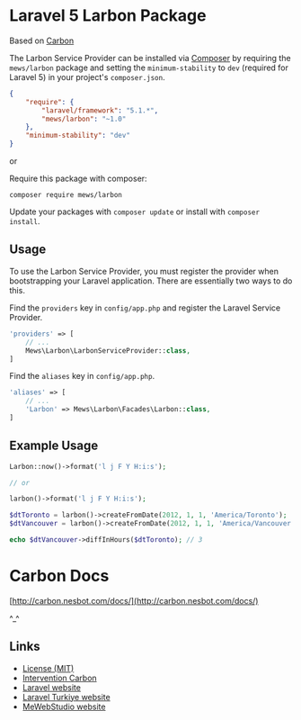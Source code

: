 # Laravel 5 Larbon Package

Based on [Carbon](https://github.com/briannesbitt/carbon)

The Larbon Service Provider can be installed via [Composer](http://getcomposer.org) by requiring the
`mews/larbon` package and setting the `minimum-stability` to `dev` (required for Laravel 5) in your
project's `composer.json`.

```json
{
    "require": {
        "laravel/framework": "5.1.*",
        "mews/larbon": "~1.0"
    },
    "minimum-stability": "dev"
}
```

or

Require this package with composer:
```
composer require mews/larbon
```

Update your packages with ```composer update``` or install with ```composer install```.

## Usage

To use the Larbon Service Provider, you must register the provider when bootstrapping your Laravel application. There are
essentially two ways to do this.

Find the `providers` key in `config/app.php` and register the Laravel Service Provider.

```php
'providers' => [
    // ...
    Mews\Larbon\LarbonServiceProvider::class,
]
```

Find the `aliases` key in `config/app.php`.

```php
'aliases' => [
    // ...
    'Larbon' => Mews\Larbon\Facades\Larbon::class,
]
```

## Example Usage
```php
Larbon::now()->format('l j F Y H:i:s');

// or

larbon()->format('l j F Y H:i:s');
```

```php
$dtToronto = larbon()->createFromDate(2012, 1, 1, 'America/Toronto');
$dtVancouver = larbon()->createFromDate(2012, 1, 1, 'America/Vancouver');

echo $dtVancouver->diffInHours($dtToronto); // 3
```

# Carbon Docs
[http://carbon.nesbot.com/docs/](http://carbon.nesbot.com/docs/)

^_^

## Links
* [License (MIT)](http://www.opensource.org/licenses/mit-license.php)
* [Intervention Carbon](https://github.com/briannesbitt/carbon)
* [Laravel website](http://laravel.com)
* [Laravel Turkiye website](http://www.laravel.gen.tr)
* [MeWebStudio website](http://www.mewebstudio.com)
